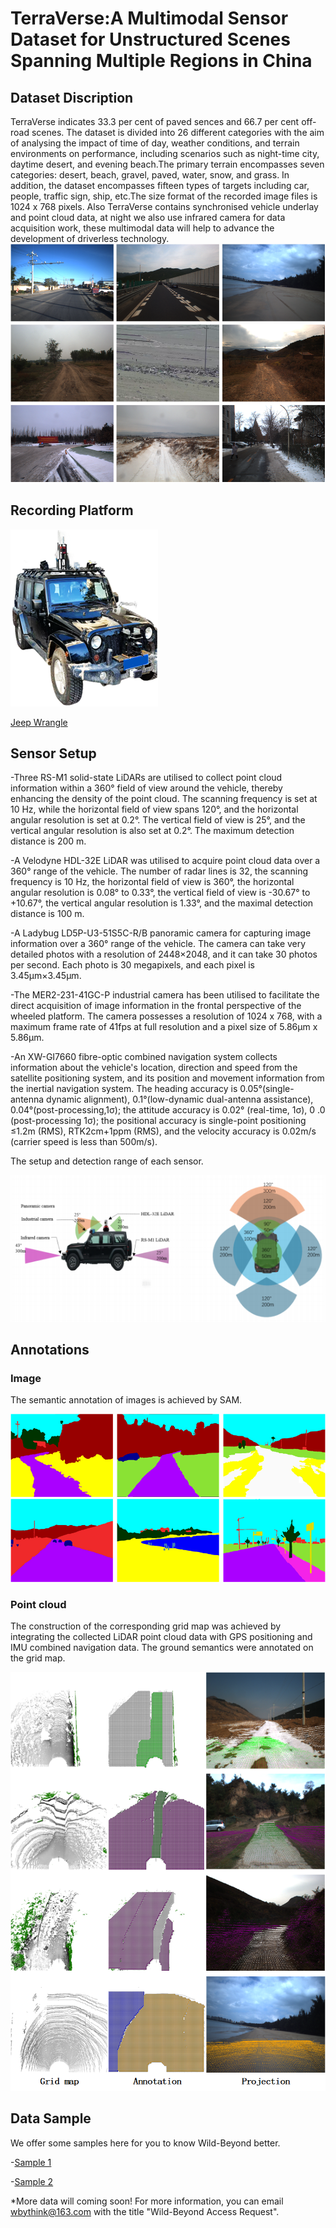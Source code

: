 # TerraVerse:A Multimodal Sensor Dataset for Unstructured Scenes Spanning Multiple Regions in China

## Dataset Discription
TerraVerse indicates 33.3 per cent of paved sences and 66.7 per cent off-road scenes. The dataset is divided into 26 different categories with the aim of analysing the impact of time of day, weather conditions, and terrain environments on performance, including scenarios such as night-time city, daytime desert, and evening beach.The primary terrain encompasses seven categories: desert, beach, gravel, paved, water, snow, and grass. In addition, the dataset encompasses fifteen types of targets including car, people, traffic sign, ship, etc.The size format of the recorded image files is 1024 x 768 pixels. Also TerraVerse contains synchronised vehicle underlay and point cloud data, at night we also use infrared camera for data acquisition work, these multimodal data will help to advance the development of driverless technology.
![Example Image](images/introduction.png "These are example images of Wild-Beyond")

## Recording Platform
![Data collection car](images/car.png "Recording Platform")

[Jeep Wrangle](https://www.jeep.com/wrangler.html "The official website of Jeep Wrangle")

## Sensor Setup
-Three RS-M1 solid-state LiDARs are utilised to collect point cloud information within a 360° field of view around the vehicle, thereby enhancing the density of the point cloud. The scanning frequency is set at 10 Hz, while the horizontal field of view spans 120°, and the horizontal angular resolution is set at 0.2°. The vertical field of view is 25°, and the vertical angular resolution is also set at 0.2°. The maximum detection distance is 200 m.

-A Velodyne HDL-32E LiDAR was utilised to acquire point cloud data over a 360° range of the vehicle. The number of radar lines is 32, the scanning frequency is 10 Hz, the horizontal field of view is 360°, the horizontal angular resolution is 0.08° to 0.33°, the vertical field of view is -30.67° to +10.67°, the vertical angular resolution is 1.33°, and the maximal detection distance is 100 m.

-A Ladybug LD5P-U3-51S5C-R/B panoramic camera for capturing image information over a 360° range of the vehicle. The camera can take very detailed photos with a resolution of 2448×2048, and it can take 30 photos per second. Each photo is 30 megapixels, and each pixel is 3.45μm×3.45μm.

-The MER2-231-41GC-P industrial camera has been utilised to facilitate the direct acquisition of image information in the frontal perspective of the wheeled platform. The camera possesses a resolution of 1024 x 768, with a maximum frame rate of 41fps at full resolution and a pixel size of 5.86μm x 5.86μm.

-An XW-GI7660 fibre-optic combined navigation system collects information about the vehicle's location, direction and speed from the satellite positioning system, and its position and movement information from the inertial navigation system. The heading accuracy is 0.05°(single-antenna dynamic alignment), 0.1°(low-dynamic dual-antenna assistance), 0.04°(post-processing,1σ); the attitude accuracy is 0.02° (real-time, 1σ), 0 .0 (post-processing 1σ); the positional accuracy is single-point positioning ≤1.2m (RMS), RTK2cm+1ppm (RMS), and the velocity accuracy is 0.02m/s (carrier speed is less than 500m/s).

The setup and detection range of each sensor. 

  ![sensor setup](images/sensor.png)

## Annotations
### Image
The semantic annotation of images is achieved by SAM.

![Annotations of images](images/github1.png)

### Point cloud
The construction of the corresponding grid map was achieved by integrating the collected LiDAR point cloud data with GPS positioning and IMU combined navigation data. The ground semantics were annotated on the grid map.

![Annotations of point cloud](images/语义标注.png)

## Data Sample
We offer some samples here for you to know Wild-Beyond better.

-[Sample 1]()

-[Sample 2]()


*More data will coming soon! For more information, you can email [wbythink@163.com](wbythink@163.com) with the title "Wild-Beyond Access Request".




